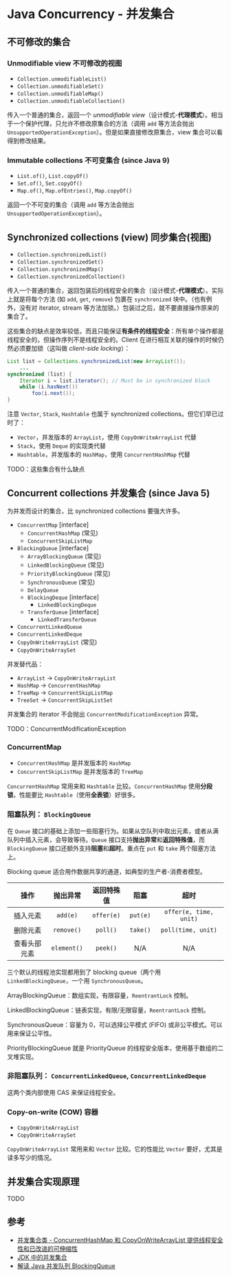 # Java Concurrency - 并发集合

## 不可修改的集合

### Unmodifiable view 不可修改的视图

+ `Collection.unmodifiableList()`
+ `Collection.unmodifiableSet()`
+ `Collection.unmodifiableMap()`
+ `Collection.unmodifiableCollection()`

传入一个普通的集合，返回一个 _unmodifiable view_（设计模式-**代理模式**）。相当于一个保护代理，只允许不修改原集合的方法（调用 `add` 等方法会抛出 `UnsupportedOperationException`）。但是如果直接修改原集合，view 集合可以看得到修改结果。

### Immutable collections 不可变集合 (since Java 9)

+ `List.of()`, `List.copyOf()`
+ `Set.of()`, `Set.copyOf()`
+ `Map.of()`, `Map.ofEntries()`, `Map.copyOf()`

返回一个不可变的集合（调用 `add` 等方法会抛出 `UnsupportedOperationException`）。

## Synchronized collections (view) 同步集合(视图)

+ `Collection.synchronizedList()`
+ `Collection.synchronizedSet()`
+ `Collection.synchronizedMap()`
+ `Collection.synchronizedCollection()`

传入一个普通的集合，返回包装后的线程安全的集合（设计模式-**代理模式**）。实际上就是将每个方法 (如 `add`, `get`, `remove`) 包裹在 `synchronized` 块中。（也有例外，没有对 iterator, stream 等方法加锁。）包装过之后，就不要直接操作原来的集合了。

这些集合的缺点是效率较低，而且只能保证**有条件的线程安全**：所有单个操作都是线程安全的，但操作序列不是线程安全的。Client 在进行相互关联的操作的时候仍然必须要加锁（这叫做 *client-side locking*）：

```Java
List list = Collections.synchronizedList(new ArrayList());
    ...
synchronized (list) {
    Iterator i = list.iterator(); // Must be in synchronized block
    while (i.hasNext())
        foo(i.next());
}
```

注意 `Vector`, `Stack`, `Hashtable` 也属于 synchronized collections。但它们早已过时了：

+ `Vector`，并发版本的 `ArrayList`，使用 `CopyOnWriteArrayList` 代替
+ `Stack`，使用 `Deque` 的实现类代替
+ `Hashtable`，并发版本的 `HashMap`，使用 `ConcurrentHashMap` 代替

TODO：这些集合有什么缺点

## Concurrent collections 并发集合 (since Java 5)

为并发而设计的集合，比 synchronized collections 要强大许多。

+ `ConcurrentMap` [interface]
  + `ConcurrentHashMap` (常见)
  + `ConcurrentSkipListMap`
+ `BlockingQueue` [interface]
  + `ArrayBlockingQueue` (常见)
  + `LinkedBlockingQueue` (常见)
  + `PriorityBlockingQueue` (常见)
  + `SynchronousQueue` (常见)
  + `DelayQueue`
  + `BlockingDeque` [interface]
    + `LinkedBlockingDeque`
  + `TransferQueue` [interface]
    + `LinkedTransferQueue`
+ `ConcurrentLinkedQueue`
+ `ConcurrentLinkedDeque`
+ `CopyOnWriteArrayList` (常见)
+ `CopyOnWriteArraySet`

并发替代品：

+ `ArrayList` -> `CopyOnWriteArrayList`
+ `HashMap` -> `ConcurrentHashMap`
+ `TreeMap` -> `ConcurrentSkipListMap`
+ `TreeSet` -> `ConcurrentSkipListSet`

并发集合的 iterator 不会抛出 `ConcurrentModificationException` 异常。

TODO：ConcurrentModificationException

### ConcurrentMap

+ `ConcurrentHashMap` 是并发版本的 `HashMap`
+ `ConcurrentSkipListMap` 是并发版本的 `TreeMap`

`ConcurrentHashMap` 常用来和 `Hashtable` 比较。`ConcurrentHashMap` 使用**分段锁**，性能要比 `Hashtable`（使用**全表锁**）好很多。

### 阻塞队列： `BlockingQueue`

在 `Queue` 接口的基础上添加一些阻塞行为。如果从空队列中取出元素，或者从满队列中插入元素，会导致等待。`Queue` 接口支持**抛出异常**和**返回特殊值**，而 `BlockingQueue` 接口还额外支持**阻塞**和**超时**。重点在 `put` 和 `take` 两个阻塞方法上。

Blocking queue 适合用作数据共享的通道，如典型的生产者-消费者模型。

| 操作 | 抛出异常 | 返回特殊值 | 阻塞 | 超时 |
| :-: | :-: | :-: | :-: | :-: |
| 插入元素 | `add(e)` | `offer(e)` | `put(e)` | `offer(e, time, unit)` |
| 删除元素 | `remove()` | `poll()` | `take()` | `poll(time, unit)` |
| 查看头部元素 | `element()` | `peek()` | N/A | N/A |

三个默认的线程池实现都用到了 blocking queue（两个用 `LinkedBlockingQueue`，一个用 `SynchronousQueue`。

ArrayBlockingQueue：数组实现，有限容量，`ReentrantLock` 控制。

LinkedBlockingQueue：链表实现，有限/无限容量，`ReentrantLock` 控制。

SynchronousQueue：容量为 0，可以选择公平模式 (FIFO) 或非公平模式。可以用来保证公平性。

PriorityBlockingQueue 就是 PriorityQueue 的线程安全版本，使用基于数组的二叉堆实现。

### 非阻塞队列： `ConcurrentLinkedQueue`, `ConcurrentLinkedDeque`

这两个类内部使用 CAS 来保证线程安全。

### Copy-on-write (COW) 容器

+ `CopyOnWriteArrayList`
+ `CopyOnWriteArraySet`

`CopyOnWriteArrayList` 常用来和 `Vector` 比较。它的性能比 `Vector` 要好，尤其是读多写少的情况。

## 并发集合实现原理

TODO

## 参考

+ [并发集合类 - ConcurrentHashMap 和 CopyOnWriteArrayList 提供线程安全性和已改进的可伸缩性](https://www.ibm.com/developerworks/cn/java/j-jtp07233/index.html)
+ [JDK 中的并发集合](http://novoland.github.io/%E5%B9%B6%E5%8F%91/2014/07/26/%E5%B9%B6%E5%8F%91%E9%9B%86%E5%90%88.html)
+ [解读 Java 并发队列 BlockingQueue](http://www.importnew.com/28053.html)